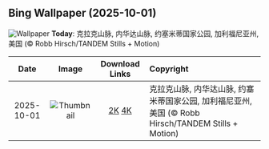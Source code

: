 ## Bing Wallpaper (2025-10-01)

![Wallpaper](https://cn.bing.com/th?id=OHR.YosemiteClark_ZH-CN7179533292_UHD.jpg&w=1024) **Today**: 克拉克山脉, 内华达山脉, 约塞米蒂国家公园, 加利福尼亚州, 美国 (© Robb Hirsch/TANDEM Stills + Motion)

|    Date    |                                             Image                                             |                                                                                 Download Links                                                                                  | Copyright                                                                                            |
| :--------: | :-------------------------------------------------------------------------------------------: | :-----------------------------------------------------------------------------------------------------------------------------------------------------------------------------: | :--------------------------------------------------------------------------------------------------- |
| 2025-10-01 | ![Thumbnail](https://cn.bing.com/th?id=OHR.YosemiteClark_ZH-CN7179533292_UHD.jpg&w=384&h=216) | [2K](https://cn.bing.com/th?id=OHR.YosemiteClark_ZH-CN7179533292_UHD.jpg&w=2560&h=1440) [4K](https://cn.bing.com/th?id=OHR.YosemiteClark_ZH-CN7179533292_UHD.jpg&w=3840&h=2160) | 克拉克山脉, 内华达山脉, 约塞米蒂国家公园, 加利福尼亚州, 美国 (© Robb Hirsch/TANDEM Stills + Motion) |
